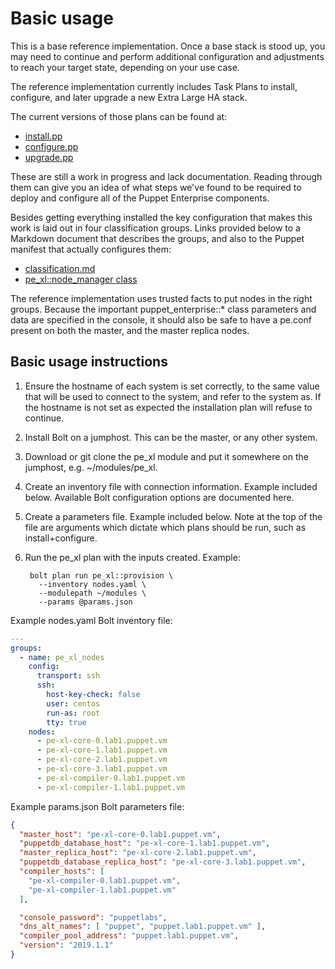 # Basic usage

This is a base reference implementation. Once a base stack is stood up, you may need to continue and perform additional configuration and adjustments to reach your target state, depending on your use case.

The reference implementation currently includes Task Plans to install, configure, and later upgrade a new Extra Large HA stack.

The current versions of those plans can be found at:

* [install.pp](https://github.com/reidmv/reidmv-pe_xl/blob/master/plans/install.pp)
* [configure.pp](https://github.com/reidmv/reidmv-pe_xl/blob/master/plans/configure.pp)
* [upgrade.pp](https://github.com/reidmv/reidmv-pe_xl/blob/master/plans/upgrade.pp)

These are still a work in progress and lack documentation. Reading through them can give you an idea of what steps we've found to be required to deploy and configure all of the Puppet Enterprise components.

Besides getting everything installed the key configuration that makes this work is laid out in four classification groups. Links provided below to a Markdown document that describes the groups, and also to the Puppet manifest that actually configures them:

* [classification.md](https://github.com/reidmv/reidmv-pe_xl/blob/master/docs/classification.md)
* [pe\_xl::node\_manager class](https://github.com/reidmv/reidmv-pe_xl/blob/master/manifests/node_manager.pp)

The reference implementation uses trusted facts to put nodes in the right groups. Because the important puppet\_enterprise::\* class parameters and data are specified in the console, it should also be safe to have a pe.conf present on both the master, and the master replica nodes.

## Basic usage instructions

1. Ensure the hostname of each system is set correctly, to the same value that will be used to connect to the system, and refer to the system as. If the hostname is not set as expected the installation plan will refuse to continue.
2. Install Bolt on a jumphost. This can be the master, or any other system.
3. Download or git clone the pe\_xl module and put it somewhere on the jumphost, e.g. ~/modules/pe\_xl.
4. Create an inventory file with connection information. Example included below. Available Bolt configuration options are documented here.
5. Create a parameters file. Example included below. Note at the top of the file are arguments which dictate which plans should be run, such as install+configure.
6. Run the pe\_xl plan with the inputs created. Example:

        bolt plan run pe_xl::provision \
          --inventory nodes.yaml \
          --modulepath ~/modules \
          --params @params.json 

Example nodes.yaml Bolt inventory file:

```yaml
---
groups:
  - name: pe_xl_nodes
    config:
      transport: ssh
      ssh:
        host-key-check: false
        user: centos
        run-as: root
        tty: true
    nodes:
      - pe-xl-core-0.lab1.puppet.vm
      - pe-xl-core-1.lab1.puppet.vm
      - pe-xl-core-2.lab1.puppet.vm
      - pe-xl-core-3.lab1.puppet.vm
      - pe-xl-compiler-0.lab1.puppet.vm
      - pe-xl-compiler-1.lab1.puppet.vm
```

Example params.json Bolt parameters file:

```json
{
  "master_host": "pe-xl-core-0.lab1.puppet.vm",
  "puppetdb_database_host": "pe-xl-core-1.lab1.puppet.vm",
  "master_replica_host": "pe-xl-core-2.lab1.puppet.vm",
  "puppetdb_database_replica_host": "pe-xl-core-3.lab1.puppet.vm",
  "compiler_hosts": [
    "pe-xl-compiler-0.lab1.puppet.vm",
    "pe-xl-compiler-1.lab1.puppet.vm"
  ],

  "console_password": "puppetlabs",
  "dns_alt_names": [ "puppet", "puppet.lab1.puppet.vm" ],
  "compiler_pool_address": "puppet.lab1.puppet.vm",
  "version": "2019.1.1"
}
```
